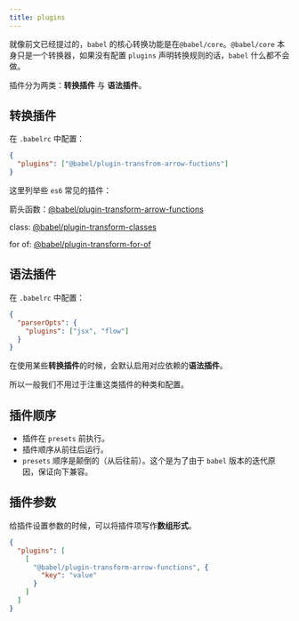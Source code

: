 ```yaml
---
title: plugins
---
```


就像前文已经提过的，`babel` 的核心转换功能是在`@babel/core`。`@babel/core` 本身只是一个转换器，如果没有配置 `plugins` 声明转换规则的话，`babel` 什么都不会做。

插件分为两类：**转换插件** 与 **语法插件**。

## 转换插件

在 `.babelrc` 中配置：

```json
{
  "plugins": ["@babel/plugin-transfrom-arrow-fuctions"]
}
```

这里列举些 `es6` 常见的插件：

箭头函数：[@babel/plugin-transform-arrow-functions](https://www.babeljs.cn/docs/babel-plugin-transform-arrow-functions)

class: [@babel/plugin-transform-classes](https://www.babeljs.cn/docs/babel-plugin-transform-classes)

for of: [@babel/plugin-transform-for-of](https://www.babeljs.cn/docs/babel-plugin-transform-for-of)


## 语法插件

在 `.babelrc` 中配置：

```json
{
  "parserOpts": {
    "plugins": ["jsx", "flow"]
  }
}
```

在使用某些**转换插件**的时候，会默认启用对应依赖的**语法插件**。

所以一般我们不用过于注重这类插件的种类和配置。

## 插件顺序

- 插件在 `presets` 前执行。
- 插件顺序从前往后运行。
- `presets` 顺序是颠倒的（从后往前）。这个是为了由于 `babel` 版本的迭代原因，保证向下兼容。

## 插件参数

给插件设置参数的时候，可以将插件项写作**数组形式**。

```json
{
  "plugins": [
    [
      "@babel/plugin-transform-arrow-functions", {
        "key": "value"
      }
    ]
  ]
}
```











